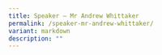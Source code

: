 ```yaml
---
title: Speaker – Mr Andrew Whittaker
permalink: /speaker-mr-andrew-whittaker/
variant: markdown
description: ""
---
```


